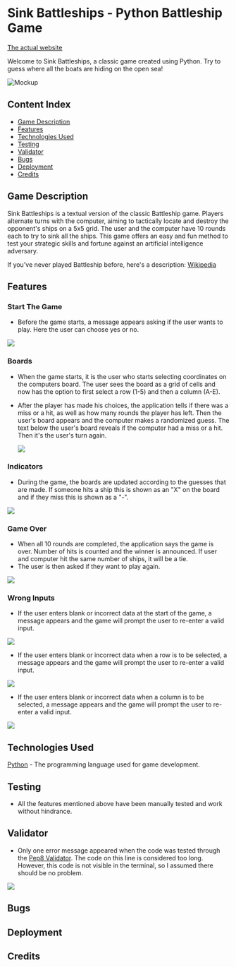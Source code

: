 # Sink Battleships - Python Battleship Game

[The actual website](https://sink-battleships-0da166920aef.herokuapp.com/)

Welcome to Sink Battleships, a classic game created using Python. Try to guess where all the boats are hiding on the open sea!

![Mockup](docs/images/responsive.jpg)

## Content Index

- [Game Description](#game-description)
- [Features](#features)
- [Technologies Used](#technologies-used)
- [Testing](#testing)
- [Validator](#validator)
- [Bugs](#bugs)
- [Deployment](#deployment)
- [Credits](#credits)

## Game Description

Sink Battleships is a textual version of the classic Battleship game. Players alternate turns with the computer, aiming to tactically locate and destroy the opponent's ships on a 5x5 grid. The user and the computer have 10 rounds each to try to sink all the ships. This game offers an easy and fun method to test your strategic skills and fortune against an artificial intelligence adversary.

If you've never played Battleship before, here's a description:
[Wikipedia](https://en.wikipedia.org/wiki/Battleship_(game))

## Features

### Start The Game
- Before the game starts, a message appears asking if the user wants to play. Here the user can choose yes or no.

<img src="docs/images/start.jpg">

### Boards
- When the game starts, it is the user who starts selecting coordinates on the computers board. The user sees the board as a grid of cells and now has the option to first select a row (1-5) and then a column (A-E).
- After the player has made his choices, the application tells if there was a miss or a hit, as well as how many rounds the player has left. Then the user's board appears and the computer makes a randomized guess. The text below the user's board reveals if the computer had a miss or a hit. Then it's the user's turn again.

    <img src="docs/images/boards.jpg">

### Indicators
- During the game, the boards are updated according to the guesses that are made. If someone hits a ship this is shown as an "X" on the board and if they miss this is shown as a "-".

<img src="docs/images/indicators.jpg">

### Game Over
- When all 10 rounds are completed, the application says the game is over. Number of hits is counted and the winner is announced. If user and computer hit the same number of ships, it will be a tie.
- The user is then asked if they want to play again.

<img src="docs/images/gameover.jpg">

### Wrong Inputs
- If the user enters blank or incorrect data at the start of the game, a message appears and the game will prompt the user to re-enter a valid input.

<img src="docs/images/invalid1.jpg">

- If the user enters blank or incorrect data when a row is to be selected, a message appears and the game will prompt the user to re-enter a valid input.

<img src="docs/images/invalid2.jpg">

- If the user enters blank or incorrect data when a column is to be selected, a message appears and the game will prompt the user to re-enter a valid input.

<img src="docs/images/invalid3.jpg">

## Technologies Used

[Python](https://www.python.org/)  -  The programming language used for game development.

## Testing

- All the features mentioned above have been manually tested and work without hindrance.

## Validator

- Only one error message appeared when the code was tested through the [Pep8 Validator](https://pep8ci.herokuapp.com/). The code on this line is considered too long. However, this code is not visible in the terminal, so I assumed there should be no problem.

<img src="docs/images/linter.jpg">

## Bugs

## Deployment

## Credits